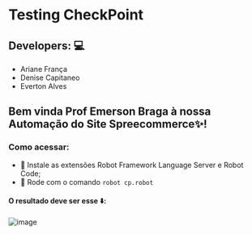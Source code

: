 # Testing CheckPoint

## Developers: :computer:
- Ariane França
- Denise Capitaneo
- Everton Alves

## Bem vinda Prof Emerson Braga à nossa Automação do Site Spreecommerce✨! 

### Como acessar:
 - 📌 Instale as extensões Robot Framework Language Server e Robot Code;
 - 📌 Rode com o comando ``robot cp.robot``

#### O resultado deve ser esse ⬇️:

![image](https://user-images.githubusercontent.com/91291221/207961682-5b49c244-bd71-4085-a31c-10aa0ddb221a.png)
